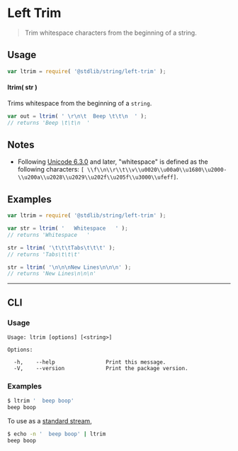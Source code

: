 # Left Trim

> Trim whitespace characters from the beginning of a string.


<section class="usage">

## Usage

``` javascript
var ltrim = require( '@stdlib/string/left-trim' );
```

#### ltrim( str )

Trims whitespace from the beginning of a `string`.

``` javascript
var out = ltrim( ' \r\n\t  Beep \t\t\n  ' );
// returns 'Beep \t\t\n  '
```

</section>

<!-- /.usage -->


<section class="notes">

## Notes

* Following [Unicode 6.3.0][unicode] and later, "whitespace" is defined as the following characters: `[ \\f\\n\\r\\t\\v\\u0020\\u00a0\\u1680\\u2000-\\u200a\\u2028\\u2029\\u202f\\u205f\\u3000\\ufeff]`.

</section>

<!-- /.notes -->


<section class="examples">

## Examples

``` javascript
var ltrim = require( '@stdlib/string/left-trim' );

var str = ltrim( '   Whitespace   ' );
// returns 'Whitespace   '

str = ltrim( '\t\t\tTabs\t\t\t' );
// returns 'Tabs\t\t\t'

str = ltrim( '\n\n\nNew Lines\n\n\n' );
// returns 'New Lines\n\n\n'
```

</section>

<!-- /.examples -->


---

<section class="cli">

## CLI

<section class="usage">

### Usage

``` text
Usage: ltrim [options] [<string>]

Options:

  -h,    --help                Print this message.
  -V,    --version             Print the package version.
```

</section>

<!-- /.usage -->


<section class="examples">

### Examples

``` bash
$ ltrim '  beep boop'
beep boop
```

To use as a [standard stream][standard-streams],

``` bash
$ echo -n '  beep boop' | ltrim
beep boop
```

</section>

<!-- /.examples -->

</section>

<!-- /.cli -->


<section class="links">

[standard-streams]: https://en.wikipedia.org/wiki/Standard_streams
[unicode]: https://en.wikipedia.org/wiki/Unicode

</section>

<!-- /.links -->
